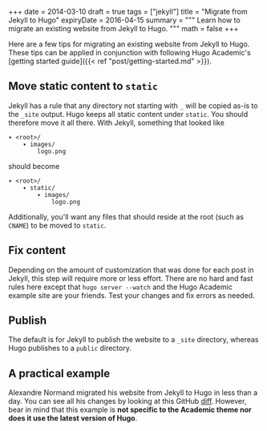 +++
date = 2014-03-10
draft = true 
tags = ["jekyll"]
title = "Migrate from Jekyll to Hugo"
expiryDate = 2016-04-15
summary = """
Learn how to migrate an existing website from Jekyll to Hugo.
"""
math = false
+++

Here are a few tips for migrating an existing website from Jekyll to Hugo. These tips can be applied in conjunction with following Hugo Academic's [getting started guide]({{< ref "post/getting-started.md" >}}).

## Move static content to `static`
Jekyll has a rule that any directory not starting with `_` will be copied as-is to the `_site` output. Hugo keeps all static content under `static`. You should therefore move it all there.
With Jekyll, something that looked like

    ▾ <root>/
        ▾ images/
            logo.png

should become

    ▾ <root>/
        ▾ static/
            ▾ images/
                logo.png

Additionally, you'll want any files that should reside at the root (such as `CNAME`) to be moved to `static`.

## Fix content
Depending on the amount of customization that was done for each post in Jekyll, this step will require more or less effort. There are no hard and fast rules here except that `hugo server --watch` and the Hugo Academic example site are your friends. Test your changes and fix errors as needed.

## Publish
The default is for Jekyll to publish the website to a `_site` directory, whereas Hugo publishes to a `public` directory.

## A practical example
Alexandre Normand migrated his website from Jekyll to Hugo in less than a day. You can see all his changes by looking at this GitHub [diff](https://github.com/alexandre-normand/alexandre-normand/compare/869d69435bd2665c3fbf5b5c78d4c22759d7613a...b7f6605b1265e83b4b81495423294208cc74d610). However, bear in mind that this example is **not specific to the Academic theme nor does it use the latest version of Hugo**.
